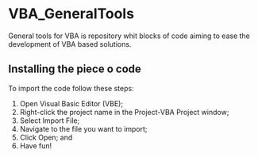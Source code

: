 # VBA_GeneralTools
General tools for VBA is repository whit blocks of code aiming to ease the development of VBA based solutions.

## Installing the piece o code

To import the code follow these steps:

1. Open Visual Basic Editor (VBE);
2. Right-click the project name in the Project-VBA Project window;
3. Select Import File;
4. Navigate to the file you want to import;
5. Click Open; and
6. Have fun!
